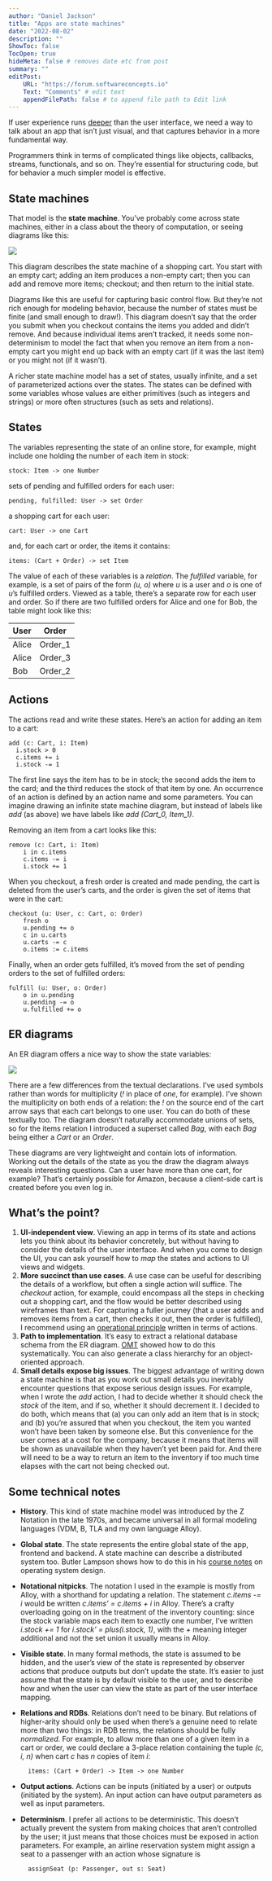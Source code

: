 ```yaml
---
author: "Daniel Jackson"
title: "Apps are state machines"
date: "2022-08-02"
description: ""
ShowToc: false
TocOpen: true
hideMeta: false # removes date etc from post
summary: ""
editPost:
    URL: "https://forum.softwareconcepts.io"
    Text: "Comments" # edit text
    appendFilePath: false # to append file path to Edit link
---
```

If user experience runs [deeper](../../design-general/beyond-ui) than the user interface, we need a way to talk about an app that isn’t just visual, and that captures behavior in a more fundamental way.

Programmers think in terms of complicated things like objects, callbacks, streams, functionals, and so on. They’re essential for structuring code, but for behavior a much simpler model is effective.

## State machines

That model is the **state machine**. You’ve probably come across state machines, either in a class about the theory of computation, or seeing diagrams like this:

![](cart-fsm.jpg)

This diagram describes the state machine of a shopping cart. You start with an empty cart; adding an item produces a non-empty cart; then you can add and remove more items; checkout; and then return to the initial state.

Diagrams like this are useful for capturing basic control flow. But they’re not rich enough for modeling behavior, because the number of states must be finite (and small enough to draw!). This diagram doesn’t say that the order you submit when you checkout contains the items you added and didn’t remove. And because individual items aren’t tracked, it needs some non-determinism to model the fact that when you remove an item from a non-empty cart you might end up back with an empty cart (if it was the last item) or you might not (if it wasn’t).

A richer state machine model has a set of states, usually infinite, and a set of parameterized actions over the states. The states can be defined with some variables whose values are either primitives (such as integers and strings) or more often structures (such as sets and relations).

## States

The variables representing the state of an online store, for example, might include one holding the number of each item in stock:

	stock: Item -> one Number

sets of pending and fulfilled orders for each user:

	pending, fulfilled: User -> set Order
	
a shopping cart for each user:

	cart: User -> one Cart

and, for each cart or order, the items it contains:

	items: (Cart + Order) -> set Item
	
The value of each of these variables is a *relation*. The *fulfilled* variable, for example, is a set of pairs of the form *(u, o)* where *u* is a user and *o* is one of *u*’s fulfilled orders. Viewed as a table, there’s a separate row for each user and order. So if there are two fulfilled orders for Alice  and one for Bob, the table might look like this:

| User | Order |
| ----- | ----- |
| Alice | Order\_1 |
| Alice | Order\_3 |
| Bob | Order\_2 |

## Actions

The actions read and write these states. Here’s an action for adding an item to a cart:

	add (c: Cart, i: Item)
	  i.stock > 0
	  c.items += i
	  i.stock -= 1

The first line says the item has to be in stock; the second adds the item to the card; and the third reduces the stock of that item by one. An occurrence of an action is defined by an action name and some parameters. You can imagine drawing an infinite state machine diagram, but instead of labels like *add* (as above) we have labels like *add (Cart\_0, Item\_1)*.

Removing an item from a cart looks like this:

	remove (c: Cart, i: Item)
		i in c.items
		c.items -= i
		i.stock += 1

When you checkout, a fresh order is created and made pending, the cart is deleted from the user’s carts, and the order is given the set of items that were in the cart:

	checkout (u: User, c: Cart, o: Order)
		fresh o
		u.pending += o
		c in u.carts
		u.carts -= c
		o.items := c.items

Finally, when an order gets fulfilled, it’s moved from the set of pending orders to the set of fulfilled orders:

	fulfill (u: User, o: Order)
		o in u.pending
		u.pending -= o
		u.fulfilled += o

## ER diagrams

An ER diagram offers a nice way to show the state variables:

![](er-diagram.jpg)

There are a few differences from the textual declarations. I’ve used symbols rather than words for multiplicity (*!* in place of *one*, for example). I’ve shown the multiplicity on both ends of a relation: the *!* on the source end of the cart arrow says that each cart belongs to one user. You can do both of these textually too. The diagram doesn’t naturally accommodate unions of sets, so for the items relation I introduced a superset called *Bag*, with each *Bag* being either a *Cart* or an *Order*.

These diagrams are very lightweight and contain lots of information. Working out the details of the state as you the draw the diagram always reveals interesting questions. Can a user have more than one cart, for example? That’s certainly possible for Amazon, because a client-side cart is created before you even log in.

## What’s the point?

1. **UI-independent view**. Viewing an app in terms of its state and actions lets you think about its behavior concretely, but without having to consider the details of the user interface. And when you come to design the UI, you can ask yourself how to *map* the states and actions to UI views and widgets.
2. **More succinct than use cases**. A use case can be useful for describing the details of a workflow, but often a single action will suffice. The *checkout* action, for example, could encompass all the steps in checking out a shopping cart, and the flow would be better described using wireframes than text. For capturing a fuller journey (that a user adds and removes items from a cart, then checks it out, then the order is fulfilled), I recommend using an [operational principle](../operational-principle) written in terms of actions.
3. **Path to implementation**. It’s easy to extract a relational database schema from the ER diagram. [OMT](https://en.wikipedia.org/wiki/Object-modeling_technique) showed how to do this systematically. You can also generate a class hierarchy for an object-oriented approach.
4. **Small details expose big issues**. The biggest advantage of writing down a state machine is that as you work out small details you inevitably encounter questions that expose serious design issues. For example, when I wrote the *add* action, I had to decide whether it should check the *stock* of the item, and if so, whether it should decrement it. I decided to do both, which means that (a) you can only add an item that is in stock; and (b) you’re assured that when you checkout, the item you wanted won’t have been taken by someone else. But this convenience for the user comes at a cost for the company, because it means that items will be shown as unavailable when they haven’t yet been paid for. And there will need to be a way to return an item to the inventory if too much time elapses with the cart not being checked out.

## Some technical notes
- **History**. This kind of state machine model was introduced by the Z Notation in the late 1970s, and became universal in all formal modeling languages (VDM, B, TLA and my own language Alloy).
- **Global state**. The state represents the entire global state of the app, frontend and backend. A state machine can describe a distributed system too. Butler Lampson shows how to do this in his [course notes](http://butler.lampsons.us/48-POCScourse/48-POCS2006Abstract.html) on operating system design.
- **Notational nitpicks**. The notation I used in the example is mostly from Alloy, with a shorthand for updating a relation. The statement *c.items -= i* would be written *c.items’ = c.items + i* in Alloy. There’s a crafty overloading going on in the treatment of the inventory counting: since the stock variable maps each item to exactly one number, I’ve written *i.stock += 1* for *i.stock’ = plus(i.stock, 1)*, with the *+* meaning integer additional and not the set union it usually means in Alloy.
- **Visible state**. In many formal methods, the state is assumed to be hidden, and the user’s view of the state is represented by observer actions that produce outputs but don’t update the state. It’s easier to just assume that the state is by default visible to the user, and to describe how and when the user can view the state as part of the user interface mapping.
- **Relations and RDBs**. Relations don’t need to be binary. But relations of higher-arity should only be used when there’s a genuine need to relate more than two things: in RDB terms, the relations should be fully *normalized*. For example, to allow more than one of a given item in a cart or order, we could declare a 3-place relation containing the tuple *(c, i, n)* when cart *c* has *n* copies of item *i*:

		items: (Cart + Order) -> Item -> one Number
- **Output actions**. Actions can be inputs (initiated by a user) or outputs (initiated by the system). An input action can have output parameters as well as input parameters.
- **Determinism**. I prefer all actions to be deterministic. This doesn’t actually prevent the system from making choices that aren’t controlled by the user; it just means that those choices must be exposed in action parameters. For example, an airline reservation system might assign a seat to a passenger with an action whose signature is

		assignSeat (p: Passenger, out s: Seat)